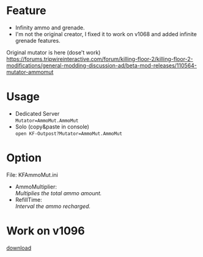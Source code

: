 # Feature
* Infinity ammo and grenade.  
* I'm not the original creator, I fixed it to work on v1068 and added infinite grenade features.  

Original mutator is here (dose't work)  
https://forums.tripwireinteractive.com/forum/killing-floor-2/killing-floor-2-modifications/general-modding-discussion-ad/beta-mod-releases/110564-mutator-ammomut

# Usage
* Dedicated Server  
`Mutator=AmmoMut.AmmoMut`
* Solo (copy&paste in console)  
`open KF-Outpost?Mutator=AmmoMut.AmmoMut`

# Option
File: KFAmmoMut.ini  
* AmmoMultiplier:  
_Multiplies the total ammo amount._  
* RefillTime:  
_Interval the ammo recharged._

# Work on v1096
[download](https://github.com/BEROCHLU/kf2-AmmoMut-fix/releases/download/beta1/AmmoMut.u)
